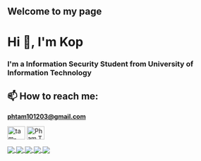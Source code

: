 ## Welcome to my page
<h1 align="left">Hi 👋, I'm Kop</h1>
<h3 align="left">I'm a Information Security Student from University of Information Technology</h3>

## 📫 How to reach me: 
**phtam101203@gmail.com**
<p align="left">
<a href="https://www.linkedin.com/in/tam-thanh-pham-23213a273/" target="blank"><img align="center" src="https://raw.githubusercontent.com/rahuldkjain/github-profile-readme-generator/master/src/images/icons/Social/linked-in-alt.svg" alt="tam-thanh-pham-23213a273" height="30" width="40" /></a>
<a href="https://www.facebook.com/Pham.Tam203/" target="blank"><img align="center" src="https://raw.githubusercontent.com/rahuldkjain/github-profile-readme-generator/master/src/images/icons/Social/facebook.svg" alt="Pham.Tam203" height="30" width="40" /></a>
</p>

<a href="https://github.com/K0p9/OSSIM-AlienVault">
  <!-- Change the `github-readme-stats.anuraghazra1.vercel.app` to `github-readme-stats.vercel.app`  -->
  <img align="center" src="https://github-readme-stats-anuraghazra1.vercel.app/api/pin/?username=K0p9&repo=OSSIM-AlienVault&theme=radical" />
</a>     

<a href="https://github.com/K0p9/Digital-Signature_CrystalDilithium">
  <!-- Change the `github-readme-stats.anuraghazra1.vercel.app` to `github-readme-stats.vercel.app`  -->
  <img align="center" src="https://github-readme-stats-anuraghazra1.vercel.app/api/pin/?username=K0p9&repo=Digital-Signature_CrystalDilithium&theme=radical" />
</a>    
<a href="https://github.com/K0p9/Secure-API-Based-WebApp">
  <!-- Change the `github-readme-stats.anuraghazra1.vercel.app` to `github-readme-stats.vercel.app`  -->
  <img align="center" src="https://github-readme-stats-anuraghazra1.vercel.app/api/pin/?username=K0p9&repo=Secure-API-Based-WebApp&theme=radical" />
</a>    
<a href="https://github.com/K0p9/BombMan">
  <!-- Change the `github-readme-stats.anuraghazra1.vercel.app` to `github-readme-stats.vercel.app`  -->
  <img align="center" src="https://github-readme-stats-anuraghazra1.vercel.app/api/pin/?username=K0p9&repo=BombMan&theme=radical" />
</a>    

<a href="https://github.com/K0p9/Caldera-simulated-attack">
  <!-- Change the `github-readme-stats.anuraghazra1.vercel.app` to `github-readme-stats.vercel.app`  -->
  <img align="center" src="https://github-readme-stats-anuraghazra1.vercel.app/api/pin/?username=K0p9&repo=Caldera-simulated-attack&theme=radical" />
</a>    


